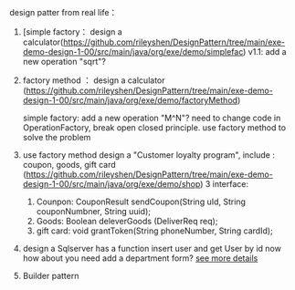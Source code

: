 design patter from real life：

1. [simple factory： design a calculator(https://github.com/rileyshen/DesignPattern/tree/main/exe-demo-design-1-00/src/main/java/org/exe/demo/simplefac)
v1.1: add a new operation "sqrt"? 


2. factory method ： design a calculator (https://github.com/rileyshen/DesignPattern/tree/main/exe-demo-design-1-00/src/main/java/org/exe/demo/factoryMethod)
   
   simple factory: add a new operation "M^N"? 
   need to change code in OperationFactory, 
   break open closed principle.
   use factory method to solve the problem
   
3. use factory method design a "Customer loyalty program", include : coupon, goods, gift card (https://github.com/rileyshen/DesignPattern/tree/main/exe-demo-design-1-00/src/main/java/org/exe/demo/shop)
  3 interface: 
   1. Counpon:   CouponResult sendCoupon(String uId, String couponNumbner, String uuid);
   2. Goods:   Boolean deleverGoods (DeliverReq req);
   3. gift card:  void grantToken(String phoneNumber, String cardId);
   
4.  design a Sqlserver has a function insert user and get User by id 
now how about you need add a department form?
[see more details](https://rileyshen.github.io/post/designpattern/)    
    

5. Builder pattern